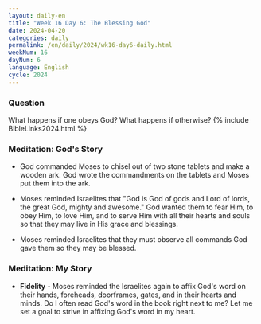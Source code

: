 ```yaml
---
layout: daily-en
title: "Week 16 Day 6: The Blessing God"
date: 2024-04-20
categories: daily
permalink: /en/daily/2024/wk16-day6-daily.html
weekNum: 16
dayNum: 6
language: English
cycle: 2024
---
```

### Question     
What happens if one obeys God? What happens if otherwise?
{% include BibleLinks2024.html %} 

### Meditation: God's Story   
+ God commanded Moses to chisel out of two stone tablets and make a wooden ark. God wrote the commandments on the tablets and Moses put them into the ark. 

+ Moses reminded Israelites that "God is God of gods and Lord of lords, the great God, mighty and awesome." God wanted them to fear Him, to obey Him, to love Him, and to serve Him with all their hearts and souls so that they may live in His grace and blessings. 

+ Moses reminded Israelites that they must observe all commands God gave them so they may be blessed. 

### Meditation: My Story   
+ **Fidelity** - Moses reminded the Israelites again to affix God's word on their hands, foreheads, doorframes, gates, and in their hearts and minds. Do I often read God's word in the book right next to me? Let me set a goal to strive in affixing God's word in my heart. 
